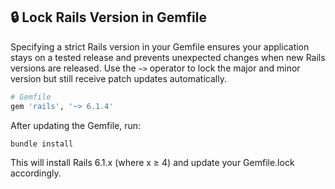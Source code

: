 ## 🔒 Lock Rails Version in Gemfile

Specifying a strict Rails version in your Gemfile ensures your application stays on a tested release and prevents unexpected changes when new Rails versions are released. Use the `~>` operator to lock the major and minor version but still receive patch updates automatically.

```ruby
# Gemfile
gem 'rails', '~> 6.1.4'
```

After updating the Gemfile, run:

```bash
bundle install
```

This will install Rails 6.1.x (where x ≥ 4) and update your Gemfile.lock accordingly.
